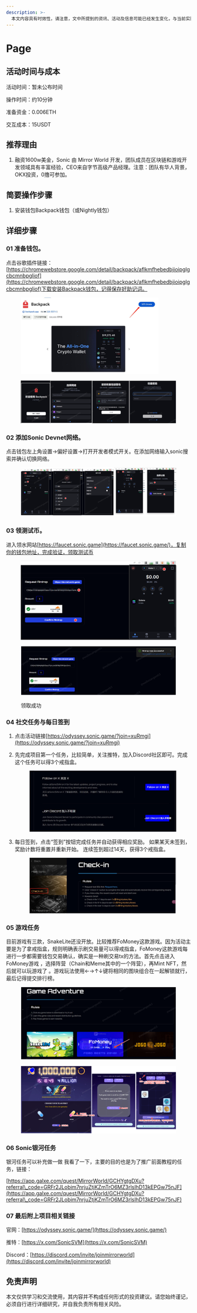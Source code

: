 ```yaml
---
description: >-
  本文内容具有时效性，请注意，文中所提到的资讯、活动及信息可能已经发生变化，与当前实际情况有所不同。我们建议您在做出任何决策之前，始终进行自主研究和验证。发布日期：2024年7月
---
```


# Page

## 活动时间与成本

活动时间：暂未公布时间&#x20;

操作时间：约10分钟&#x20;

准备资金：0.006ETH&#x20;

交互成本：15USDT&#x20;

## 推荐理由

1. 融资1600w美金，Sonic 由 Mirror World 开发，团队成员在区块链和游戏开发领域具有丰富经验，CEO来自字节高级产品经理。注意：团队有华人背景，OKX投资，0撸可参加。

## 简要操作步骤&#x20;

1. 安装钱包Backpack钱包（或Nightly钱包）

## 详细步骤&#x20;

### 01 准备钱包。

点击谷歌插件链接：[https://chromewebstore.google.com/detail/backpack/aflkmfhebedbjioipglgcbcmnbpgliof](https://chromewebstore.google.com/detail/backpack/aflkmfhebedbjioipglgcbcmnbpgliof)下载安装Backpack钱包，记得保存好助记词。

<figure><img src="../.gitbook/assets/image (484).png" alt="" width="375"><figcaption></figcaption></figure>

<figure><img src="../.gitbook/assets/image (485).png" alt=""><figcaption></figcaption></figure>

### 02 添加Sonic Devnet网络。&#x20;

点击钱包左上角设置→偏好设置→打开开发者模式开关。在添加网络输入sonic搜索并确认切换网络。

<figure><img src="../.gitbook/assets/image (489).png" alt=""><figcaption></figcaption></figure>

### 03 领测试币。

进入领水网站[https://faucet.sonic.game](https://faucet.sonic.game/)，复制你的钱包地址，完成验证，领取测试币

<figure><img src="../.gitbook/assets/image (486).png" alt=""><figcaption></figcaption></figure>

<figure><img src="../.gitbook/assets/image (487).png" alt=""><figcaption><p>领取成功</p></figcaption></figure>

### 04 社交任务与每日签到

1. 点击活动链接[https://odyssey.sonic.game/?join=xuRmgi](https://odyssey.sonic.game/?join=xuRmgi)
2.  先完成项目第一个任务，比较简单，关注推特，加入Discord社区即可。完成这个任务可以得3个戒指盒。

    <figure><img src="../.gitbook/assets/image (490).png" alt=""><figcaption></figcaption></figure>
3.  每日签到，点击“签到”按钮完成任务并自动获得相应奖励。 如果某天未签到，奖励计数将重置并重新开始。 连续签到超过14天，获得3个戒指盒。

    <figure><img src="../.gitbook/assets/image (491).png" alt=""><figcaption></figcaption></figure>

### 05 游戏任务

目前游戏有三款，SnakeLite还没开放。比较推荐FoMoney这款游戏。因为活动主要是为了拿戒指盒，规则明确表示刷交易量可以得戒指盒，FoMoney这款游戏每进行一步都需要钱包交易确认，确实是一种刷交易tx的方法。首先点击进入FoMoney游戏 ，选择阵营（Chain和Meme其中的一个阵营），再Mint NFT，然后就可以玩游戏了 。游戏玩法使用←→↑↓键将相同的图块组合在一起解锁就行，最后记得提交排行榜。

<figure><img src="../.gitbook/assets/image (493).png" alt=""><figcaption></figcaption></figure>

<figure><img src="../.gitbook/assets/image (494).png" alt=""><figcaption></figcaption></figure>

### 06 Sonic银河任务

银河任务可以补充做一做 我看了一下，主要的目的也是为了推广前面教程的任务，链接：

[https://app.galxe.com/quest/MirrorWorld/GCHYgtgDXu?referral\_code=GRFr2JLobim7nrjuZtjKZmTrO6MZ3rlsIhD13kEPGw75nJF](https://app.galxe.com/quest/MirrorWorld/GCHYgtgDXu?referral\_code=GRFr2JLobim7nrjuZtjKZmTrO6MZ3rlsIhD13kEPGw75nJF)

### 07 最后附上项目相关链接&#x20;

官网：[https://odyssey.sonic.game/](https://odyssey.sonic.game/)

推特：[https://x.com/SonicSVM](https://x.com/SonicSVM)

Discord：[https://discord.com/invite/joinmirrorworld](https://discord.com/invite/joinmirrorworld)

## 免责声明&#x20;

本文仅供学习和交流使用，其内容并不构成任何形式的投资建议。请您始终谨记，必须自行进行详细研究，并自我负责所有相关风险。
